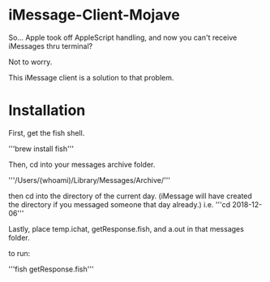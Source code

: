 # iMessage-Client-Mojave
So... Apple took off AppleScript handling, and now you can't receive iMessages thru terminal?

Not to worry.

This iMessage client is a solution to that problem.

# Installation

First, get the fish shell.

'''brew install fish'''

Then, cd into your messages archive folder.

'''/Users/(whoami)/Library/Messages/Archive/'''

then cd into the directory of the current day. (iMessage will have created the directory if you messaged someone that day already.) i.e. '''cd 2018-12-06'''

Lastly, place temp.ichat, getResponse.fish, and a.out in that messages folder.

to run:

'''fish getResponse.fish'''
